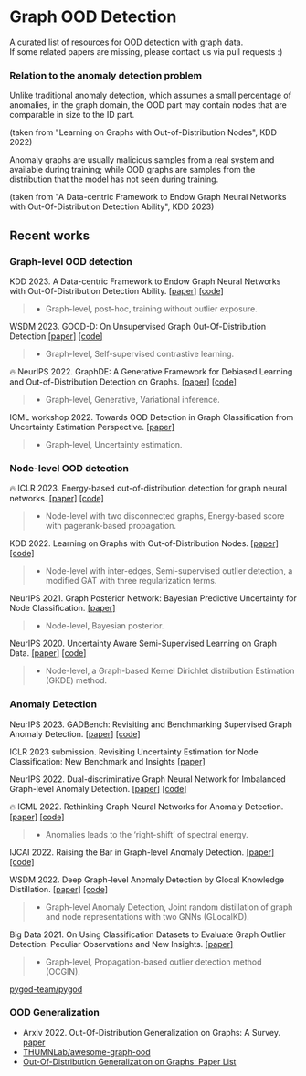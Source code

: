 # Graph OOD Detection

A curated list of resources for OOD detection with graph data.  
If some related papers are missing, please contact us via pull requests :)

### Relation to the anomaly detection problem

Unlike traditional anomaly detection, which assumes a small percentage of anomalies, 
in the graph domain, the OOD part may contain nodes that are comparable in size to the ID part. 

(taken from "Learning on Graphs with Out-of-Distribution Nodes", KDD 2022)

Anomaly graphs are usually malicious samples from a real system and available during training; while OOD graphs are samples from the distribution that the model has not seen during training.

(taken from "A Data-centric Framework to Endow Graph Neural Networks with Out-Of-Distribution Detection Ability", KDD 2023)


## Recent works
### Graph-level OOD detection
KDD 2023. A Data-centric Framework to Endow Graph Neural Networks with Out-Of-Distribution Detection Ability.
[[paper]](http://shichuan.org/doc/150.pdf)
[[code]](https://github.com/BUPT-GAMMA/AAGOD)
>- Graph-level, post-hoc, training without outlier exposure.

WSDM 2023. GOOD-D: On Unsupervised Graph Out-Of-Distribution Detection
[[paper]](https://arxiv.org/pdf/2211.04208.pdf)
[[code]](https://github.com/yixinliu233/G-OOD-D)
>- Graph-level, Self-supervised contrastive learning.

🔥 NeurIPS 2022. GraphDE: A Generative Framework for Debiased Learning and Out-of-Distribution Detection on Graphs.
[[paper]](https://openreview.net/pdf?id=mSiPuHIP7t8)
[[code]](https://github.com/Emiyalzn/GraphDE)
>- Graph-level, Generative, Variational inference.

ICML workshop 2022. Towards OOD Detection in Graph Classification from Uncertainty Estimation Perspective.
[[paper]](https://arxiv.org/pdf/2206.10691.pdf)
>- Graph-level, Uncertainty estimation.

### Node-level OOD detection
🔥 ICLR 2023. Energy-based out-of-distribution detection for graph neural networks.
[[paper]](https://arxiv.org/pdf/2302.02914.pdf)
[[code]](https://github.com/qitianwu/GraphOOD-GNNSafe)
>- Node-level with two disconnected graphs, Energy-based score with pagerank-based propagation.

KDD 2022. Learning on Graphs with Out-of-Distribution Nodes.
[[paper]](https://dl.acm.org/doi/10.1145/3534678.3539457)
[[code]](https://github.com/SongYYYY/KDD22-OODGAT)
>- Node-level with inter-edges, Semi-supervised outlier detection, a modified GAT with three regularization terms.

NeurIPS 2021. Graph Posterior Network: Bayesian Predictive Uncertainty for Node Classification.
[[paper]](https://proceedings.neurips.cc/paper/2021/file/95b431e51fc53692913da5263c214162-Paper.pdf)
>- Node-level, Bayesian posterior.

NeurIPS 2020. Uncertainty Aware Semi-Supervised Learning on Graph Data.
[[paper]](https://proceedings.neurips.cc/paper/2020/file/968c9b4f09cbb7d7925f38aea3484111-Paper.pdf)
[[code]](https://github.com/zxj32/uncertainty-GNN)
>- Node-level, a Graph-based Kernel Dirichlet distribution Estimation (GKDE) method.

### Anomaly Detection
NeurIPS 2023. GADBench: Revisiting and Benchmarking Supervised Graph Anomaly Detection.
[[paper]](https://arxiv.org/pdf/2306.12251.pdf)
[[code]](https://github.com/squareRoot3/GADBench)

ICLR 2023 submission. Revisiting Uncertainty Estimation for Node Classification: New Benchmark and Insights
[[paper]](https://openreview.net/pdf?id=DB3BH3arU2Y)

NeurIPS 2022. Dual-discriminative Graph Neural Network for Imbalanced Graph-level Anomaly Detection.
[[paper]](https://openreview.net/pdf?id=d6mf9AFoR-O)
[[code]](https://github.com/graph-level-anomalies/iGAD)

🔥 ICML 2022. Rethinking Graph Neural Networks for Anomaly Detection.
[[paper]](https://proceedings.mlr.press/v162/tang22b/tang22b.pdf)
[[code]](https://github.com/squareRoot3/Rethinking-Anomaly-Detection)
>- Anomalies leads to the ‘right-shift’ of spectral energy.

IJCAI 2022. Raising the Bar in Graph-level Anomaly Detection.
[[paper]](https://arxiv.org/pdf/2205.13845.pdf)
[[code]](https://github.com/boschresearch/GraphLevel-AnomalyDetection)

WSDM 2022. Deep Graph-level Anomaly Detection by Glocal Knowledge Distillation.
[[paper]](https://arxiv.org/pdf/2112.10063.pdf)
[[code]](https://github.com/RongrongMa/GLocalKD)
>- Graph-level Anomaly Detection, Joint random distillation of graph and node representations with two GNNs (GLocalKD).

Big Data 2021. On Using Classification Datasets to Evaluate Graph Outlier Detection: Peculiar Observations and New Insights.
[[paper]](https://arxiv.org/pdf/2012.12931.pdf)
>- Graph-level, Propagation-based outlier detection method (OCGIN).

[pygod-team/pygod](https://github.com/pygod-team/pygod)

### OOD Generalization
- Arxiv 2022. Out-Of-Distribution Generalization on Graphs: A Survey.
[paper](https://arxiv.org/pdf/2202.07987.pdf)
- [THUMNLab/awesome-graph-ood](https://github.com/THUMNLab/awesome-graph-ood)
- [Out-Of-Distribution Generalization on Graphs: Paper List](https://graph.ood-generalization.com/)
